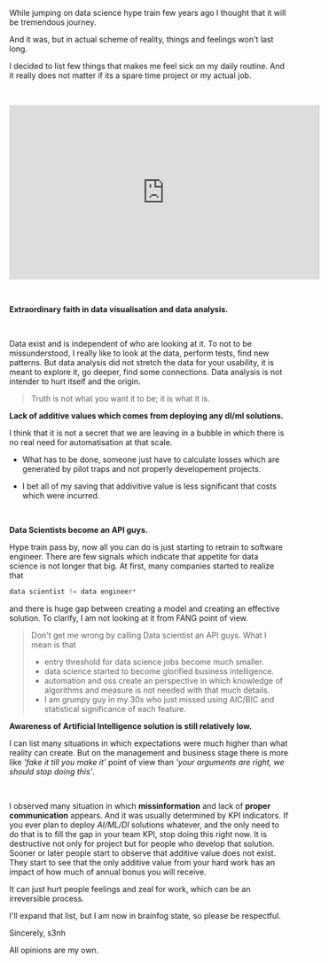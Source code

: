 While jumping on data science hype train few years ago I thought that it will be tremendous journey. 

And it was, but in actual scheme of reality, things and feelings won't last long. 

I decided to list few things that makes me feel sick on my daily routine. And it really does not matter if its a spare time project or 
my actual job. 

&nbsp;
<iframe width="560" height="315" src="https://www.youtube.com/embed/Wui-Q61Qfmg" title="YouTube video player" frameborder="0" allow="accelerometer; autoplay; clipboard-write; encrypted-media; gyroscope; picture-in-picture" allowfullscreen></iframe>

&nbsp;

**Extraordinary faith in data visualisation and data analysis.**

&nbsp;

  Data exist and is independent of who are looking at it. To not to be missunderstood, I really like to look at the data, perform tests, find new patterns. 
  But data analysis did not stretch the data for your usability, it is meant to explore it, go deeper, find some connections. 
  Data analysis is not intender to hurt itself and  the origin. 
  
  > Truth is not what you want it to be; it is what it is.
  
**Lack of additive values which comes from deploying any dl/ml solutions.**

  I think that it is not a secret that we are leaving in a bubble in which there is no real need for automatisation at that scale.
  &nbsp;

  -  What has to be done, someone just have to calculate losses which are generated by pilot traps and not properly developement projects. 

  - I bet all of my saving that addivitive value is less significant that costs which were incurred. 

&nbsp;

**Data Scientists become an API guys.**

  Hype train pass by, now all you can do is just starting to retrain to software engineer.
  There are few signals which indicate that appetite for data science is not longer that big. At first, many companies started to realize 
  that

  ```python
  data scientist != data engineer* 
  ```

  and there is huge gap between creating a  model and creating an effective solution. 
  To clarify, I am not looking at it from FANG point of view.

  > Don't get me wrong by calling Data scientist an API guys. What I mean is that 
  >   - entry threshold for data science jobs become much smaller.
  >   - data science started to become glorified business intelligence.
  >   - automation and oss create an perspective in which knowledge of algorithms and measure is not needed with that much details. 
  >   - I am grumpy guy in my 30s who just missed using AIC/BIC and statistical significance of each feature. 
  
**Awareness of Artificial Intelligence solution is still relatively low.**
  &nbsp;

  I can list many situations in which expectations were much higher than what
  reality can create. But on the management and business stage there is more like *'fake it till you make it'* point of view than *'your arguments are right, we should stop doing this'*.

  &nbsp;

   I observed many situation in which **missinformation** and lack of **proper communication** appears. And it was usually determined by KPI indicators. If you ever plan to deploy *AI/ML/Dl* solutions whatever, and the only need to do that is to fill the gap in your team KPI, stop doing this right now. 
  It is destructive not only for project but for people who develop that solution. Sooner or later people start to observe that additive value does not exist. They start to see that the only additive value from your hard work has an impact of how much of annual bonus you will receive. 

  It can just hurt people feelings and zeal for work, which can be an irreversible process.

 I'll expand that list, but I am now in brainfog state, so please be respectful.
 &nbsp;

Sincerely,
s3nh


All opinions are my own.
 
